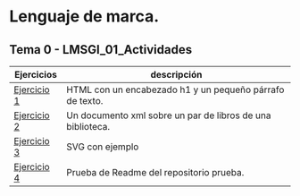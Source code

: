 # Lenguaje de marca. 

## Tema 0 - LMSGI_01_Actividades
| Ejercicios | descripción |
| --- | --- |
| [Ejercicio 1](Tema1/Ejercicio1) | HTML con un encabezado h1 y un pequeño párrafo de texto. |
| [Ejercicio 2](Tema1/Ejercicio2) | Un documento xml sobre un par de libros de una biblioteca. |
| [Ejercicio 3](Tema1/Ejercicio3) | SVG con ejemplo |
| [Ejercicio 4]() | Prueba de Readme del repositorio prueba. |
